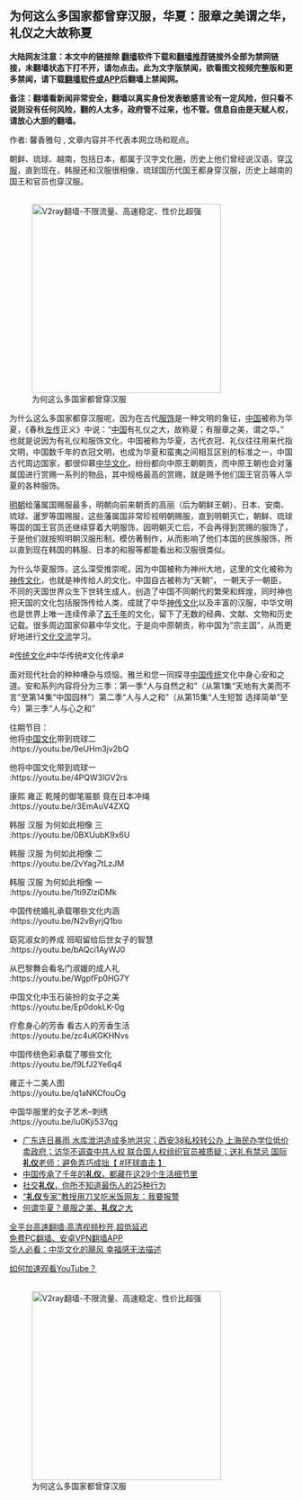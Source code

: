  <!-- 面包屑导航 --> <h2>为何这么多国家都曾穿汉服，华夏：服章之美谓之华，礼仪之大故称夏</h2> <p class="notice"><b>大陆网友注意：本文中的链接除 <a href="https://github.com/bannedbook/fanqiang" >翻墙</a>软件下载和<a href="https://github.com/killgcd/justmysocks/blob/master/README.md">翻墙推荐</a>链接外全部为禁网链接，未翻墙状态下打不开，请勿点击。此为文字版禁闻，欲看图文视频完整版和更多禁闻，请下载<a href="https://github.com/bannedbook/fanqiang">翻墙软件或APP</a>后翻墙上禁闻网。</p><p>备注：翻墙看新闻非常安全，翻墙以真实身份发表敏感言论有一定风险，但只看不说则没有任何风险，翻的人太多，政府管不过来，也不管。信息自由是天赋人权，请放心大胆的翻墙。</b></p>  <div class="entry"> <p>作者: 馨香雅句 , 文章内容并不代表本网立场和观点。</p> <figure></figure> <p>朝鲜、琉球、越南，包括日本，都属于汉字文化圈，历史上他们曾经说汉语，穿<a href="https://www.bannedbook.org/bnews/tag/%e6%b1%89%e6%9c%8d/" class="st_tag internal_tag" rel="tag" title="标签 汉服 下的日志">汉服</a>，直到现在，韩服还和汉服很相像，琉球国历代国王都身穿汉服，历史上越南的国王和官员也穿汉服。</p> <figure class="op-interactive"><br/><a href="https://github.com/bannedbook/fanqiang/wiki/V2ray%E6%9C%BA%E5%9C%BA"><img src="https://raw.githubusercontent.com/bannedbook/fanqiang/master/v2ss/images/v2free.jpg" width="336" alt="V2ray翻墙-不限流量、高速稳定、性价比超强"></a><br/><figcaption>为何这么多国家都曾穿汉服</figcaption></figure> <p>为什么这么多国家都穿汉服呢，因为在古代<a href="https://www.bannedbook.org/bnews/tag/%E6%9C%8D%E9%A5%B0/" class="st_tag internal_tag" rel="tag" title="标签 服饰 下的日志">服饰</a>是一种文明的象征，<span class='wp_keywordlink_affiliate'><a href="https://www.bannedbook.org/" title="中国" target="_blank">中国</a></span>被称为华夏，《春秋<span class='wp_keywordlink'><a href="https://www.bannedbook.org/forum24/topic538.html" title="《左传》" target="_blank">左传</a></span>正义》中说：“<a href="https://www.bannedbook.org/bnews/tag/%E4%B8%AD%E5%9B%BD/" class="st_tag internal_tag" rel="tag" title="标签 中国 下的日志">中国</a>有礼仪之大，故称夏；有服章之美，谓之华。” 也就是说因为有礼仪和服饰文化，中国被称为华夏，古代衣冠、礼仪往往用来代指文明，中国数千年的衣冠文明，也成为华夏和蛮夷之间相互区别的标准之一，中国古代周边国家，都很仰慕<a href="https://www.bannedbook.org/bnews/tag/%e4%b8%ad%e5%8d%8e%e6%96%87%e5%8c%96/" class="st_tag internal_tag" rel="tag" title="标签 中华文化 下的日志">中华文化</a>，纷纷都向中原王朝朝贡，而中原王朝也会对藩属国进行赏赐一系列的物品，其中规格最高的赏赐，就是赐予他们国王官员等人华夏的各种服饰。</p> <p><a href="https://www.bannedbook.org/bnews/tag/%E6%98%8E%E6%9C%9D/" class="st_tag internal_tag" rel="tag" title="标签 明朝 下的日志">明朝</a>给藩属国赐服最多，明朝向前来朝贡的高丽（后为朝鲜王朝）、日本、安南、琉球、暹罗等国赐服，这些藩属国非常珍视明朝赐服，直到明朝灭亡，朝鲜、琉球等国的国王官员还继续穿着大明服饰，因明朝灭亡后，不会再得到赏赐的服饰了，于是他们就按照明朝汉服形制，模仿著制作，从而影响了他们本国的民族服饰，所以直到现在韩国的韩服、日本的和服等都能看出和汉服很类似。</p> <p>为什么华夏服饰，这么深受推崇呢，因为中国被称为神州大地，这里的文化被称为<span class='wp_keywordlink'><a href="https://www.bannedbook.org/forum3/topic152.html" title="神传文化" target="_blank">神传文化</a></span>，也就是神传给人的文化，中国自古被称为“天朝”， 一朝天子一朝臣，不同的天国世界众生下世转生成人，创造了中国不同朝代的繁荣和辉煌，同时神也把天国的文化包括服饰传给人类，成就了中华<a href="https://www.bannedbook.org/bnews/tag/%e7%a5%9e%e4%bc%a0%e6%96%87%e5%8c%96/" class="st_tag internal_tag" rel="tag" title="标签 神传文化 下的日志">神传文化</a>以及丰富的汉服，中华文明也是世界上唯一连续传承了<span class='wp_keywordlink'><a href="https://www.bannedbook.org/forum24/topic769.html" title="上下五千年历史真貌" target="_blank">五千年</a></span>的文化，留下了无数的经典、文献、文物和历史记载。很多周边国家仰慕中华文化，于是向中原朝贡，称中国为“宗主国”，从而更好地进行<a href="https://www.bannedbook.org/bnews/tag/%E6%96%87%E5%8C%96%E4%BA%A4%E6%B5%81/" class="st_tag internal_tag" rel="tag" title="标签 文化交流 下的日志">文化交流</a>学习。</p> <p>#<span class='wp_keywordlink_affiliate'><a href="https://www.bannedbook.org/bnews/tculture/" title="传统文化" target="_blank">传统文化</a></span>#中华传统#文化传承#</p>  <p>面对现代社会的种种嘈杂与烦恼，雅兰和您一同探寻<a href="https://www.bannedbook.org/bnews/tag/%E4%B8%AD%E5%9B%BD%E4%BC%A0%E7%BB%9F/" class="st_tag internal_tag" rel="tag" title="标签 中国传统 下的日志">中国传统</a>文化中身心安和之道。安和系列内容将分为三季：第一季“人与自然之和”（从第1集“天地有大美而不言”至第14集“中国园林”）第二季“人与人之和”（从第15集“人生短暂 选择简单”至今）第三季“人与心之和”</p> <p>往期节目：<br /> 他将<a href="https://www.bannedbook.org/bnews/tag/%E4%B8%AD%E5%9B%BD%E6%96%87%E5%8C%96/" class="st_tag internal_tag" rel="tag" title="标签 中国文化 下的日志">中国文化</a>带到琉球二<br /> :https://youtu.be/9eUHm3jv2bQ</p> <p>他将中国文化带到琉球一<br /> :https://youtu.be/4PQW3lGV2rs</p> <p>康熙 雍正 乾隆的御笔匾额 竟在日本冲绳<br /> :https://youtu.be/r3EmAuV4ZXQ</p> <p>韩服 汉服 为何如此相像 三<br /> :https://youtu.be/0BXUubK9x6U</p> <p>韩服 汉服 为何如此相像 二<br /> :https://youtu.be/2vYag7tLzJM</p>  <p>韩服 汉服 为何如此相像 一<br /> :https://youtu.be/1ti9ZlziDMk</p> <p>中国传统婚礼承载哪些文化内涵<br /> :https://youtu.be/N2vByrjQ1bo</p> <p>窈窕淑女的养成 班昭留给后世女子的智慧<br /> :https://youtu.be/bAQci1AyWJ0</p> <p>从巴黎舞会看名门淑媛的成人礼<br /> :https://youtu.be/WgpfFp0HG7Y</p> <p>中国文化中玉石装扮的女子之美<br /> :https://youtu.be/Ep0dokLK-0g</p> <p>疗愈身心的芳香 看古人的芳香生活<br /> :https://youtu.be/zc4uKGKHNvs</p>  <p>中国传统色彩承载了哪些文化<br /> :https://youtu.be/f9LfJ2Ye6q4</p> <p>雍正十二美人图<br /> :https://youtu.be/q1aNKCfouOg</p> <p>中国华服里的女子艺术&#8211;刺绣<br /> :https://youtu.be/lu0Kji537qg</p> <div id="taboola-mid-1"></div>  <ul class='op-related-articles' title='相关阅读'> <li><a href='https://www.bannedbook.org/bnews/bannedvideo/20220616/1746475.html' target='_blank'>广东连日暴雨 水库泄洪造成多地洪灾；西安38私校转公办 上海民办学位低价卖政府；访华不调查中共人权 联合国人权组织官员被质疑；送礼有禁忌 国际<b>礼仪</b>老师：避免弄巧成拙【 #环球直击 】</a></li> <li><a href='https://www.bannedbook.org/bnews/funmedia/20220603/1740958.html' target='_blank'>中国传承了千年的<b>礼仪</b>，都藏在这29个生活细节里</a></li> <li><a href='https://www.bannedbook.org/bnews/funmedia/20220507/1729583.html' target='_blank'>社交<b>礼仪</b>，你所不知道最伤人的25种行为</a></li> <li><a href='https://www.bannedbook.org/bnews/cnnews/20220331/1712493.html' target='_blank'>“<b>礼仪</b>专家”教授用刀叉吃米饭网友：我要报警</a></li> <li><a href='https://www.bannedbook.org/bnews/tculture/20220403/1709353.html' target='_blank'>何谓华夏？章服之美、<b>礼仪</b>之大</a></li> </ul> <p class="texttj"> <a href="https://github.com/bannedbook/fanqiang/wiki/V2ray%E6%9C%BA%E5%9C%BA" target="_blank">全平台高速翻墙:高清视频秒开,超低延迟</a><br/> <a href="https://github.com/bannedbook/fanqiang/wiki/%E7%A6%81%E9%97%BB%E7%BD%91%E5%AE%89%E5%8D%93%E7%BF%BB%E5%A2%99%E6%96%B0%E9%97%BBAPP" target="_blank">免费PC翻墙、安卓VPN翻墙APP</a><br/> <a href="https://www.bannedbook.org/bnews/comments/20220220/1694796.html" target="_blank">华人必看：中华文化的飓风 幸福感无法描述</a> </p><p><a href="https://www.bannedbook.org/bnews/topimagenews/20180409/925596.html" target="_blank" rel="noopener">如何加速观看YouTube？ </a></p> <figure class="op-interactive"><br/><a href="https://github.com/bannedbook/fanqiang/wiki/V2ray%E6%9C%BA%E5%9C%BA"><img src="https://raw.githubusercontent.com/bannedbook/fanqiang/master/v2ss/images/v2free.jpg" width="336" alt="V2ray翻墙-不限流量、高速稳定、性价比超强"></a><br/><figcaption>为何这么多国家都曾穿汉服</figcaption></figure> </p> <a name='sharetosocial'></a>  <div style="margin-bottom:5px;padding-bottom:5px;clear:both"> <div id="archive-pix-1" class="banner-ads"> <!-- AuctionX Display platform tag START --> <div id="27602x728x90x621x_ADSLOT1" clicktrack="%%CLICK_URL_ESC%%"></div>  <!-- AuctionX Display platform tag END --> </div> <div id="archive-pix-2" class="banner-ads"> <!-- AuctionX Display platform tag START --> <div id="27556x300x250x621x_ADSLOT1" clicktrack="%%CLICK_URL_ESC%%" style="margin:0 auto;text-align:center"></div>  <!-- AuctionX Display platform tag END --> </div> </div>  <div id="archive-pix-1" class="banner-ads"> <!-- AuctionX Display platform tag START --> <div id="27603x728x90x621x_ADSLOT1" clicktrack="%%CLICK_URL_ESC%%"></div>  <!-- AuctionX Display platform tag END --> </div> </div><!--END ENTRY--> 